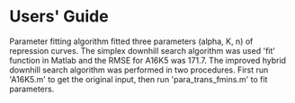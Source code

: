 # Users' Guide


Parameter fitting algorithm fitted three parameters (alpha, K, n) of repression curves. The simplex downhill search algorithm was used 'fit' function in Matlab and the RMSE for A16K5 was 171.7. The improved hybrid downhill search algorithm was performed in two procedures. First run 'A16K5.m' to get the original input, then run 'para_trans_fmins.m' to fit parameters.